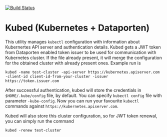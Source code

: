[![Build Status](https://travis-ci.org/UNINETT/kubed.png)](https://travis-ci.org/UNINETT/kubed)

# Kubed (Kubernetes + Dataporten)
This utility manages `kubectl` configuration with information about Kubernertes API server and authentication details. Kubed gets a JWT token from Dataporten enabled token issuer to be used for communication with Kubernetes cluster. If the file already present, it will merge the configuration for the obtained cluster with already present ones. Example run is

```
kubed -name test-cluster -api-server https://kubernetes.apiserver.com -client-id client-id-from-your-cluster -issuer https://token.issuer.com
```

After successful authentication, kubed will store the credentials in `$HOME/.kube/config` file, by default. You can specify `kubectl config` file with parameter `-kube-config`. Now you can run your favourite `kubectl` commands against `https://kubernetes.apiserver.com`.

Kubed will also store this cluster configuration, so for JWT token renewal, you can simply run the command
```
kubed -renew test-cluster
```
